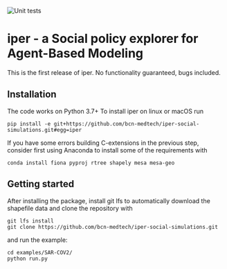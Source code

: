 ![Unit tests](https://github.com/bcn-medtech/iper-social-simulations/workflows/Unit%20tests/badge.svg)

# iper - a Social policy explorer for Agent-Based Modeling

This is the first release of iper. No functionality guaranteed, bugs included.

## Installation

The code works on Python 3.7+ To install iper on linux or macOS run

```shell
pip install -e git+https://github.com/bcn-medtech/iper-social-simulations.git#egg=iper
```

If you have some errors building C-extensions in the previous step, consider first using Anaconda to install some of the requirements with

```shell
conda install fiona pyproj rtree shapely mesa mesa-geo
```

## Getting started

After installing the package, install git lfs to automatically download the shapefile data and clone the repository with
```shell
git lfs install
git clone https://github.com/bcn-medtech/iper-social-simulations.git
```

and run the example:
```shell
cd examples/SAR-COV2/
python run.py
```


